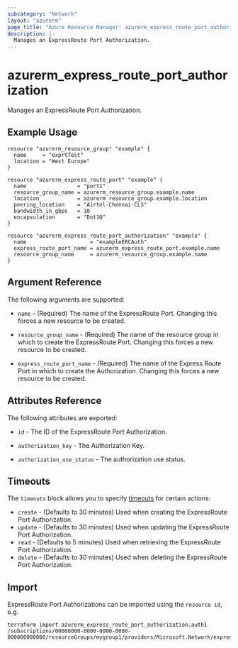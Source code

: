 ```yaml
---
subcategory: "Network"
layout: "azurerm"
page_title: "Azure Resource Manager: azurerm_express_route_port_authorization"
description: |-
  Manages an ExpressRoute Port Authorization.
---
```


# azurerm_express_route_port_authorization

Manages an ExpressRoute Port Authorization.

## Example Usage

```hcl
resource "azurerm_resource_group" "example" {
  name     = "exprtTest"
  location = "West Europe"
}

resource "azurerm_express_route_port" "example" {
  name                = "port1"
  resource_group_name = azurerm_resource_group.example.name
  location            = azurerm_resource_group.example.location
  peering_location    = "Airtel-Chennai-CLS"
  bandwidth_in_gbps   = 10
  encapsulation       = "Dot1Q"
}

resource "azurerm_express_route_port_authorization" "example" {
  name                    = "exampleERCAuth"
  express_route_port_name = azurerm_express_route_port.example.name
  resource_group_name     = azurerm_resource_group.example.name
}
```

## Argument Reference

The following arguments are supported:

* `name` - (Required) The name of the ExpressRoute Port. Changing this forces a new resource to be created.

* `resource_group_name` - (Required) The name of the resource group in which to create the ExpressRoute Port. Changing this forces a new resource to be created.
    

* `express_route_port_name` - (Required) The name of the Express Route Port in which to create the Authorization. Changing this forces a new resource to be created.

## Attributes Reference

The following attributes are exported:

* `id` - The ID of the ExpressRoute Port Authorization.

* `authorization_key` - The Authorization Key.

* `authorization_use_status` - The authorization use status.

## Timeouts

The `timeouts` block allows you to specify [timeouts](https://www.terraform.io/language/resources/syntax#operation-timeouts) for certain actions:

* `create` - (Defaults to 30 minutes) Used when creating the ExpressRoute Port Authorization.
* `update` - (Defaults to 30 minutes) Used when updating the ExpressRoute Port Authorization.
* `read` - (Defaults to 5 minutes) Used when retrieving the ExpressRoute Port Authorization.
* `delete` - (Defaults to 30 minutes) Used when deleting the ExpressRoute Port Authorization.

## Import

ExpressRoute Port Authorizations can be imported using the `resource id`, e.g.

```shell
terraform import azurerm_express_route_port_authorization.auth1 /subscriptions/00000000-0000-0000-0000-000000000000/resourceGroups/mygroup1/providers/Microsoft.Network/expressRoutePorts/myExpressPort/authorizations/auth1
```
